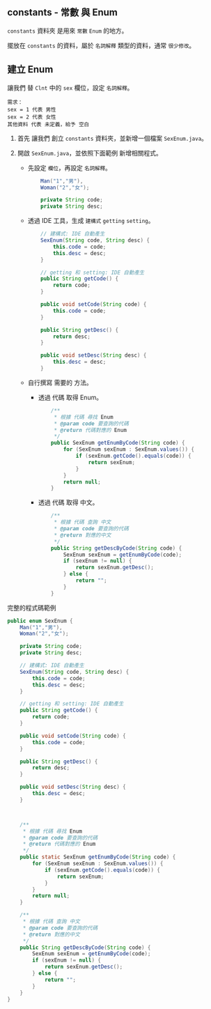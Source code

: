 ## constants - 常數 與 Enum

`constants` 資料夾 是用來 `常數` `Enum` 的地方。

擺放在 `constants` 的資料，屬於 `名詞解釋` 類型的資料，通常 `很少修改`。

## 建立 Enum

讓我們 替 `Clnt` 中的 `sex` 欄位，設定 `名詞解釋`。

```textile
需求：
sex = 1 代表 男性
sex = 2 代表 女性
其他資料 代表 未定義，給予 空白
```

1. 首先 讓我們 創立 `constants` 資料夾，並新增一個檔案 `SexEnum.java`。

2. 開啟 `SexEnum.java`，並依照下面範例 新增相關程式。
   
   - 先設定 `欄位`，再設定 `名詞解釋`。
     
     ```java
         Man("1","男"),
         Woman("2","女");
     
         private String code;
         private String desc;
     ```
   
   - 透過 IDE 工具，生成 `建構式` `getting` `setting`。
     
     ```java
         // 建構式: IDE 自動產生
         SexEnum(String code, String desc) {
             this.code = code;
             this.desc = desc;
         }
     
         // getting 和 setting: IDE 自動產生
         public String getCode() {
             return code;
         }
     
         public void setCode(String code) {
             this.code = code;
         }
     
         public String getDesc() {
             return desc;
         }
     
         public void setDesc(String desc) {
             this.desc = desc;
         }
     ```
   
   - 自行撰寫 需要的 方法。
     
     - 透過 代碼 取得 Enum。
       
       ```java
           /**
            * 根據 代碼 尋找 Enum
            * @param code 要查詢的代碼
            * @return 代碼對應的 Enum
            */
           public SexEnum getEnumByCode(String code) {
               for (SexEnum sexEnum : SexEnum.values()) {
                   if (sexEnum.getCode().equals(code)) {
                       return sexEnum;
                   }
               }
               return null;
           }
       ```
     
     - 透過 代碼 取得 中文。
       
       ```java
           /**
            * 根據 代碼 查詢 中文
            * @param code 要查詢的代碼
            * @return 對應的中文
            */
           public String getDescByCode(String code) {
               SexEnum sexEnum = getEnumByCode(code);
               if (sexEnum != null) {
                   return sexEnum.getDesc();
               } else {
                   return "";
               }
           }
       ```

完整的程式碼範例

```java
public enum SexEnum {
    Man("1","男"),
    Woman("2","女");

    private String code;
    private String desc;

    // 建構式: IDE 自動產生
    SexEnum(String code, String desc) {
        this.code = code;
        this.desc = desc;
    }

    // getting 和 setting: IDE 自動產生
    public String getCode() {
        return code;
    }

    public void setCode(String code) {
        this.code = code;
    }

    public String getDesc() {
        return desc;
    }

    public void setDesc(String desc) {
        this.desc = desc;
    }



    /**
     * 根據 代碼 尋找 Enum
     * @param code 要查詢的代碼
     * @return 代碼對應的 Enum
     */
    public static SexEnum getEnumByCode(String code) {
        for (SexEnum sexEnum : SexEnum.values()) {
            if (sexEnum.getCode().equals(code)) {
                return sexEnum;
            }
        }
        return null;
    }

    /**
     * 根據 代碼 查詢 中文
     * @param code 要查詢的代碼
     * @return 對應的中文
     */
    public String getDescByCode(String code) {
        SexEnum sexEnum = getEnumByCode(code);
        if (sexEnum != null) {
            return sexEnum.getDesc();
        } else {
            return "";
        }
    }
}
```
